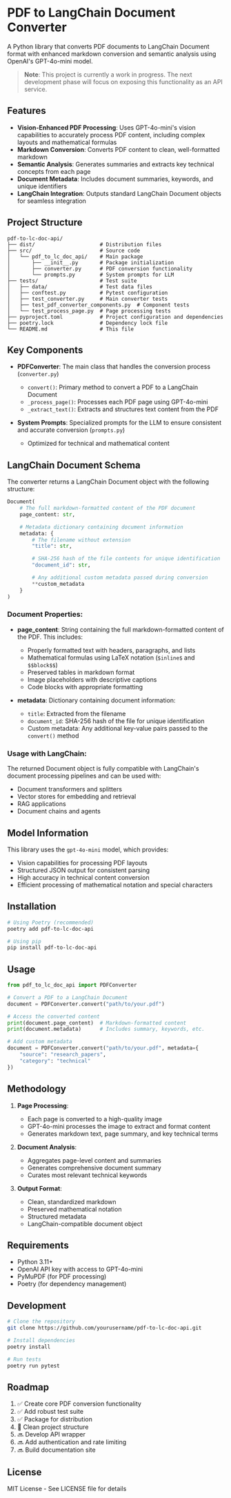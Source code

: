 # PDF to LangChain Document Converter

A Python library that converts PDF documents to LangChain Document format with enhanced markdown conversion and semantic analysis using OpenAI's GPT-4o-mini model.

> **Note**: This project is currently a work in progress. The next development phase will focus on exposing this functionality as an API service.

## Features

- **Vision-Enhanced PDF Processing**: Uses GPT-4o-mini's vision capabilities to accurately process PDF content, including complex layouts and mathematical formulas
- **Markdown Conversion**: Converts PDF content to clean, well-formatted markdown
- **Semantic Analysis**: Generates summaries and extracts key technical concepts from each page
- **Document Metadata**: Includes document summaries, keywords, and unique identifiers
- **LangChain Integration**: Outputs standard LangChain Document objects for seamless integration

## Project Structure

```
pdf-to-lc-doc-api/
├── dist/                     # Distribution files
├── src/                      # Source code
│   └── pdf_to_lc_doc_api/    # Main package
│       ├── __init__.py       # Package initialization
│       ├── converter.py      # PDF conversion functionality
│       └── prompts.py        # System prompts for LLM
├── tests/                    # Test suite
│   ├── data/                 # Test data files
│   ├── conftest.py           # Pytest configuration
│   ├── test_converter.py     # Main converter tests
│   ├── test_pdf_converter_components.py  # Component tests
│   └── test_process_page.py  # Page processing tests
├── pyproject.toml            # Project configuration and dependencies
├── poetry.lock               # Dependency lock file
└── README.md                 # This file
```

## Key Components

- **PDFConverter**: The main class that handles the conversion process (`converter.py`)

  - `convert()`: Primary method to convert a PDF to a LangChain Document
  - `_process_page()`: Processes each PDF page using GPT-4o-mini
  - `_extract_text()`: Extracts and structures text content from the PDF

- **System Prompts**: Specialized prompts for the LLM to ensure consistent and accurate conversion (`prompts.py`)
  - Optimized for technical and mathematical content

## LangChain Document Schema

The converter returns a LangChain Document object with the following structure:

```python
Document(
    # The full markdown-formatted content of the PDF document
    page_content: str,

    # Metadata dictionary containing document information
    metadata: {
        # The filename without extension
        "title": str,

        # SHA-256 hash of the file contents for unique identification
        "document_id": str,

        # Any additional custom metadata passed during conversion
        **custom_metadata
    }
)
```

### Document Properties:

- **page_content**: String containing the full markdown-formatted content of the PDF. This includes:

  - Properly formatted text with headers, paragraphs, and lists
  - Mathematical formulas using LaTeX notation (`$inline$` and `$$block$$`)
  - Preserved tables in markdown format
  - Image placeholders with descriptive captions
  - Code blocks with appropriate formatting

- **metadata**: Dictionary containing document information:
  - `title`: Extracted from the filename
  - `document_id`: SHA-256 hash of the file for unique identification
  - Custom metadata: Any additional key-value pairs passed to the `convert()` method

### Usage with LangChain:

The returned Document object is fully compatible with LangChain's document processing pipelines and can be used with:

- Document transformers and splitters
- Vector stores for embedding and retrieval
- RAG applications
- Document chains and agents

## Model Information

This library uses the `gpt-4o-mini` model, which provides:

- Vision capabilities for processing PDF layouts
- Structured JSON output for consistent parsing
- High accuracy in technical content conversion
- Efficient processing of mathematical notation and special characters

## Installation

```bash
# Using Poetry (recommended)
poetry add pdf-to-lc-doc-api

# Using pip
pip install pdf-to-lc-doc-api
```

## Usage

```python
from pdf_to_lc_doc_api import PDFConverter

# Convert a PDF to a LangChain Document
document = PDFConverter.convert("path/to/your.pdf")

# Access the converted content
print(document.page_content)  # Markdown-formatted content
print(document.metadata)      # Includes summary, keywords, etc.

# Add custom metadata
document = PDFConverter.convert("path/to/your.pdf", metadata={
    "source": "research_papers",
    "category": "technical"
})
```

## Methodology

1. **Page Processing**:

   - Each page is converted to a high-quality image
   - GPT-4o-mini processes the image to extract and format content
   - Generates markdown text, page summary, and key technical terms

2. **Document Analysis**:

   - Aggregates page-level content and summaries
   - Generates comprehensive document summary
   - Curates most relevant technical keywords

3. **Output Format**:
   - Clean, standardized markdown
   - Preserved mathematical notation
   - Structured metadata
   - LangChain-compatible document object

## Requirements

- Python 3.11+
- OpenAI API key with access to GPT-4o-mini
- PyMuPDF (for PDF processing)
- Poetry (for dependency management)

## Development

```bash
# Clone the repository
git clone https://github.com/yourusername/pdf-to-lc-doc-api.git

# Install dependencies
poetry install

# Run tests
poetry run pytest
```

## Roadmap

1. ✅ Create core PDF conversion functionality
2. ✅ Add robust test suite
3. ✅ Package for distribution
4. 🔄 Clean project structure
5. 🔜 Develop API wrapper
6. 🔜 Add authentication and rate limiting
7. 🔜 Build documentation site

## License

MIT License - See LICENSE file for details
